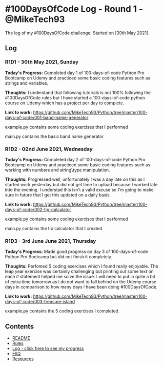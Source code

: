 # #100DaysOfCode Log - Round 1 - @MikeTech93

The log of my #100DaysOfCode challenge. Started on [30th May 2021]

## Log

### R1D1 - 30th May 2021, Sunday

**Today's Progress:**
Completed day 1 of 100-days-of-code Python Pro Bootcamp on Udemy and practiced some basic coding features such as strings and variables.

**Thoughts:**
I understand that following tutorials is not 100% following the #100DaysOfCode rules but I have started a 100-days-of-code python course on Udemy which has a project per day to complete.

**Link to work:**
https://github.com/MikeTech93/Python/tree/master/100-days-of-code/001-band-name-generator

example.py contains some coding exercises that I performed

main.py contains the basic band name generator 

### R1D2 - 02nd June 2021, Wednesday

**Today's Progress:**
Completed day 2 of 100-days-of-code Python Pro Bootcamp on Udemy and practiced some basic coding features such as working with numbers and string\type manipulation.

**Thoughts:**
Progressed well, unfortunately I was a day late on this as I started work yesterday but did not get time to upload because I worked late into the evening. I understad this isn't a valid excuse so I'm going to make sure in future that I get this updated on a daily basis.

**Link to work:**
https://github.com/MikeTech93/Python/tree/master/100-days-of-code/002-tip-calculator

example.py contains some coding exercises that I performed

main.py contains the tip calculator that I created

### R1D3 - 3rd June June 2021, Thursday

**Today's Progress:**
Made good progress on day 3 of 100-days-of-code Python Pro Bootcamp but did not finish it completely.

**Thoughts:**
Perfomed 5 coding exercises which I found really enjoyable. The leap year exercise was certainly challenging but printing out some text on each if statement helped me solve the issue. I will need to put in quite a bit of extra time tomorrow as I do not want to fall behind on the Udemy course days in comparison to how many days I have been doing #100DaysOfCode.

**Link to work:**
https://github.com/MikeTech93/Python/tree/master/100-days-of-code/003-treasure-island

example.py contains the 5 coding exercises I completed.

## Contents
* [README](README.md)
* [Rules](rules.md)
* [Log - click here to see my progress](r1-log.md)
* [FAQ](FAQ.md)
* [Resources](resources.md)
